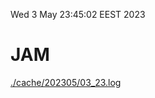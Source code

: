 Wed  3 May 23:45:02 EEST 2023
# JAM
<a href='./cache/202305/03_23.log'>./cache/202305/03_23.log</a>
